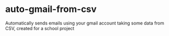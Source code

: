 # auto-gmail-from-csv
Automatically sends emails using your gmail account taking some data from CSV, created for a school project
